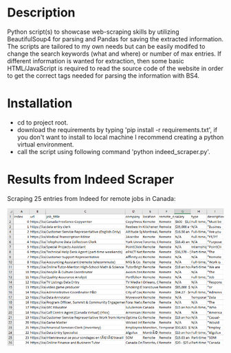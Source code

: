 # Description
Python script(s) to showcase web-scraping skills by utilizing BeautifulSoup4 for parsing and Pandas for saving the extracted information. The scripts are tailored to my own needs but can be easily modifed to change the search keywords (what and where) or number of max entries. If different information is wanted for extraction, then some basic HTML/JavaScript is required to read the source code of the website in order to get the correct tags needed for parsing the information with BS4. 

# Installation
- cd to project root.
- download the requirements by typing 'pip install -r requirements.txt', if you don't want to install to local machine I recommend creating a python virtual environment.
- call the script using following command 'python indeed_scraper.py'.

# Results from Indeed Scraper
Scraping 25 entries from Indeed for remote jobs in Canada:
<p align="center">
  <img src="screenshots/results.PNG">
</p>

